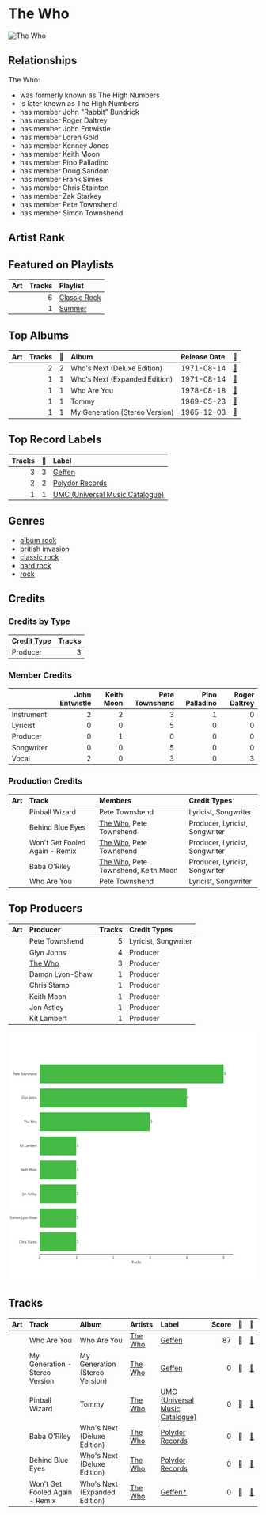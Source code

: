 
# The Who


<img src="https://i.scdn.co/image/9cd709cabb4a614b4f1dd9ec256a5f30e21f0150" alt="The Who" width="100" />

## Relationships

The Who:
- was formerly known as The High Numbers
- is later known as The High Numbers
- has member John "Rabbit" Bundrick
- has member Roger Daltrey
- has member John Entwistle
- has member Loren Gold
- has member Kenney Jones
- has member Keith Moon
- has member Pino Palladino
- has member Doug Sandom
- has member Frank Simes
- has member Chris Stainton
- has member Zak Starkey
- has member Pete Townshend
- has member Simon Townshend

## Artist Rank


## Featured on Playlists
| Art | Tracks | Playlist |
|:---|---:|:---|
| <img src="https://mosaic.scdn.co/640/ab67616d00001e020b51f8d91f3a21e8426361aeab67616d00001e0284243a01af3c77b56fe01ab1ab67616d00001e028cffbbb7fe8645a486a85ea9ab67616d00001e02bbf0146981704a073405b6c2" alt="" width="50" /> | 6 | [Classic Rock](../../playlists/classic_rock/overview.md) |
| <img src="https://mosaic.scdn.co/640/ab67616d00001e0204878afb19613a94d37b29ceab67616d00001e021544041d0285585cc92c2709ab67616d00001e02570f746ccc2c75af070da1e0ab67616d00001e02d8cc2281fcd4519ca020926b" alt="" width="50" /> | 1 | [Summer](../../playlists/summer/overview.md) |

## Top Albums

| Art | Tracks | 💚 | Album | Release Date | 🔗 |
|:---|---:|---:|:---|:---|:---|
| <img src="https://i.scdn.co/image/ab67616d0000b273fe24dcd263c08c6dd84b6e8c" alt="" width="50" /> | 2 | 2 | Who's Next (Deluxe Edition) | 1971-08-14 | [🔗](https://open.spotify.com/album/5MqyhhHbT13zsloD3uHhlQ) |
| <img src="https://i.scdn.co/image/ab67616d0000b2732d3eda886f81a2bad9274f02" alt="" width="50" /> | 1 | 1 | Who's Next (Expanded Edition) | 1971-08-14 | [🔗](https://open.spotify.com/album/53PBYiedQrASAs5sy63JqT) |
| <img src="https://i.scdn.co/image/ab67616d0000b273238b25b3d5884cb4f6027663" alt="" width="50" /> | 1 | 1 | Who Are You | 1978-08-18 | [🔗](https://open.spotify.com/album/7at3CV9Y9P57wsEXkfU0q8) |
| <img src="https://i.scdn.co/image/ab67616d0000b27374ecb94bc3e5d851a39a0334" alt="" width="50" /> | 1 | 1 | Tommy | 1969-05-23 | [🔗](https://open.spotify.com/album/5cT7ee1sy2oEbFalP4asS4) |
| <img src="https://i.scdn.co/image/ab67616d0000b27334658b1827b64a1d4d5a5ca9" alt="" width="50" /> | 1 | 1 | My Generation (Stereo Version) | 1965-12-03 | [🔗](https://open.spotify.com/album/6Oc6Ok1Oawu8lRkjmD4mXy) |

## Top Record Labels

| Tracks | 💚 | Label |
|---:|---:|:---|
| 3 | 3 | [Geffen](../../labels/geffen/overview.md) |
| 2 | 2 | [Polydor Records](../../labels/polydor_records/overview.md) |
| 1 | 1 | [UMC (Universal Music Catalogue)](../../labels/umc_(universal_music_catalogue)/overview.md) |

## Genres

- [album rock](../../genres/album_rock/overview.md)
- [british invasion](../../genres/british_invasion/overview.md)
- [classic rock](../../genres/classic_rock/overview.md)
- [hard rock](../../genres/hard_rock/overview.md)
- [rock](../../genres/rock/overview.md)

## Credits

### Credits by Type

| Credit Type | Tracks |
|:---|---:|
| Producer | 3 |

### Member Credits

| | John Entwistle | Keith Moon | Pete Townshend | Pino Palladino | Roger Daltrey |
|:---|---:|---:|---:|---:|---:|
| Instrument | 2 | 2 | 3 | 1 | 0 |
| Lyricist | 0 | 0 | 5 | 0 | 0 |
| Producer | 0 | 1 | 0 | 0 | 0 |
| Songwriter | 0 | 0 | 5 | 0 | 0 |
| Vocal | 2 | 0 | 3 | 0 | 3 |
### Production Credits

| Art | Track | Members | Credit Types |
|:---|:---|:---|:---|
| <img src="https://i.scdn.co/image/ab67616d0000b27374ecb94bc3e5d851a39a0334" alt="" width="50" /> | Pinball Wizard | Pete Townshend | Lyricist, Songwriter |
| <img src="https://i.scdn.co/image/ab67616d0000b273fe24dcd263c08c6dd84b6e8c" alt="" width="50" /> | Behind Blue Eyes | [The Who](.), Pete Townshend | Producer, Lyricist, Songwriter |
| <img src="https://i.scdn.co/image/ab67616d0000b2732d3eda886f81a2bad9274f02" alt="" width="50" /> | Won't Get Fooled Again - Remix | [The Who](.), Pete Townshend | Producer, Lyricist, Songwriter |
| <img src="https://i.scdn.co/image/ab67616d0000b273fe24dcd263c08c6dd84b6e8c" alt="" width="50" /> | Baba O'Riley | [The Who](.), Pete Townshend, Keith Moon | Producer, Lyricist, Songwriter |
| <img src="https://i.scdn.co/image/ab67616d0000b273238b25b3d5884cb4f6027663" alt="" width="50" /> | Who Are You | Pete Townshend | Lyricist, Songwriter |

## Top Producers

| Art | Producer | Tracks | Credit Types |
|:---|:---|---:|:---|
| | Pete Townshend | 5 | Lyricist, Songwriter |
| | Glyn Johns | 4 | Producer |
| <img src="https://i.scdn.co/image/9cd709cabb4a614b4f1dd9ec256a5f30e21f0150" alt="" width="50" /> | [The Who](overview.md) | 3 | Producer |
| | Damon Lyon-Shaw | 1 | Producer |
| | Chris Stamp | 1 | Producer |
| | Keith Moon | 1 | Producer |
| | Jon Astley | 1 | Producer |
| | Kit Lambert | 1 | Producer |

![Bar chart of top 8 producers](../../images/artists/the_who/producers.png)
## Tracks

| Art | Track | Album | Artists | Label | Score | 💚 | 🔗 |
|:---|:---|:---|:---|:---|---:|:---|:---|
| <img src="https://i.scdn.co/image/ab67616d0000b273238b25b3d5884cb4f6027663" alt="" width="50" /> | Who Are You | Who Are You | [The Who](overview.md) | [Geffen](../../labels/geffen) | 87 | 💚 | [🔗](https://open.spotify.com/track/23IJ5wLRhEZ9DOuia5mPiZ) |
| <img src="https://i.scdn.co/image/ab67616d0000b27334658b1827b64a1d4d5a5ca9" alt="" width="50" /> | My Generation - Stereo Version | My Generation (Stereo Version) | [The Who](overview.md) | [Geffen](../../labels/geffen) | 0 | 💚 | [🔗](https://open.spotify.com/track/4u9f8hqstB7iITDJNzKhQx) |
| <img src="https://i.scdn.co/image/ab67616d0000b27374ecb94bc3e5d851a39a0334" alt="" width="50" /> | Pinball Wizard | Tommy | [The Who](overview.md) | [UMC (Universal Music Catalogue)](../../labels/umc_(universal_music_catalogue)) | 0 | 💚 | [🔗](https://open.spotify.com/track/6LbbHFEajG9e4m0G3L47c4) |
| <img src="https://i.scdn.co/image/ab67616d0000b273fe24dcd263c08c6dd84b6e8c" alt="" width="50" /> | Baba O'Riley | Who's Next (Deluxe Edition) | [The Who](overview.md) | [Polydor Records](../../labels/polydor_records) | 0 | 💚 | [🔗](https://open.spotify.com/track/3qiyyUfYe7CRYLucrPmulD) |
| <img src="https://i.scdn.co/image/ab67616d0000b273fe24dcd263c08c6dd84b6e8c" alt="" width="50" /> | Behind Blue Eyes | Who's Next (Deluxe Edition) | [The Who](overview.md) | [Polydor Records](../../labels/polydor_records) | 0 | 💚 | [🔗](https://open.spotify.com/track/0cKk8BKEi7zXbdrYdyqBP5) |
| <img src="https://i.scdn.co/image/ab67616d0000b2732d3eda886f81a2bad9274f02" alt="" width="50" /> | Won't Get Fooled Again - Remix | Who's Next (Expanded Edition) | [The Who](overview.md) | [Geffen*](../../labels/geffen) | 0 | 💚 | [🔗](https://open.spotify.com/track/1W1GpfPujmgp2vQqcpUhtU) |
